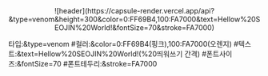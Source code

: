 <div align="center">
![header](https://capsule-render.vercel.app/api?&type=venom&height=300&color=0:FF69B4,100:FA7000&text=Hellow%20SEOJIN%20World!&fontSize=70&stroke=FA7000)
</div>

타입:&type=venom
#컬러:&color=0:FF69B4(핑크),100:FA7000(오렌지)
#텍스트:&text=Hellow%20SEOJIN%20World!(%20띄워쓰기 간격)
#폰트사이즈:&fontSize=70
#폰트테두리:&stroke=FA7000
